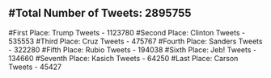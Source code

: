 #Total Number of Tweets: 2895755 
---
#First Place: Trump Tweets - 1123780
#Second Place: Clinton Tweets - 535553
#Third Place: Cruz Tweets - 475767
#Fourth Place: Sanders Tweets - 322280
#Fifth Place: Rubio Tweets - 194038
#Sixth Place: Jeb! Tweets - 134660
#Seventh Place: Kasich Tweets - 64250
#Last Place: Carson Tweets - 45427
